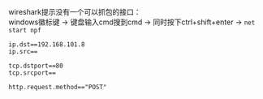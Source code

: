 

wireshark提示没有一个可以抓包的接口：  
windows徽标键 -> 键盘输入cmd搜到cmd -> 同时按下ctrl+shift+enter -> `net start npf`

```
ip.dst==192.168.101.8
ip.src==

tcp.dstport==80
tcp.srcport==

http.request.method=="POST"
```